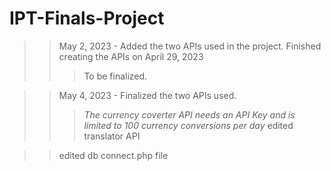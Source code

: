 # IPT-Finals-Project

>> May 2, 2023 - Added the two APIs used in the project. Finished creating the APIs on April 29, 2023
>>> To be finalized.

>> May 4, 2023 - Finalized the two APIs used.
>>> *The currency coverter API needs an API Key and is limited to 100 currency conversions per day*
>>> edited translator API


>> edited db connect.php file
